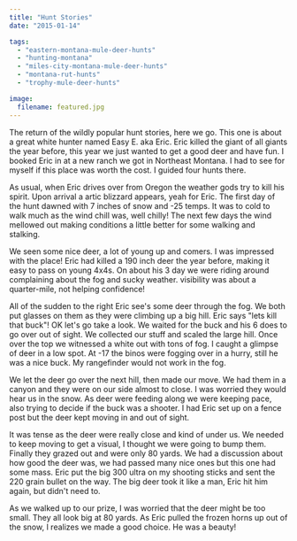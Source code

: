 ```yaml
---
title: "Hunt Stories"
date: "2015-01-14"

tags: 
  - "eastern-montana-mule-deer-hunts"
  - "hunting-montana"
  - "miles-city-montana-mule-deer-hunts"
  - "montana-rut-hunts"
  - "trophy-mule-deer-hunts"

image:
  filename: featured.jpg
---
```


The return of the wildly popular hunt stories, here we go. This one is about a great white hunter named Easy E. aka Eric. Eric killed the giant of all giants the year before, this year we just wanted to get a good deer and have fun. I booked Eric in at a new ranch we got in Northeast Montana. I had to see for myself if this place was worth the cost. I guided four hunts there.

As usual, when Eric drives over from Oregon the weather gods try to kill his spirit. Upon arrival a artic blizzard appears, yeah for Eric. The first day of the hunt dawned with 7 inches of snow and -25 temps. It was to cold to walk much as the wind chill was, well chilly! The next few days the wind mellowed out making conditions a little better for some walking and stalking.

We seen some nice deer, a lot of young up and comers. I was impressed with the place! Eric had killed a 190 inch deer the year before, making it easy to pass on young 4x4s. On about his 3 day we were riding around complaining about the fog and sucky weather. visibility was about a quarter-mile, not helping confidence!

All of the sudden to the right Eric see's some deer through the fog. We both put glasses on them as they were climbing up a big hill. Eric says "lets kill that buck"! OK let's go take a look. We waited for the buck and his 6 does to go over out of sight. We collected our stuff and scaled the large hill. Once over the top we witnessed a white out with tons of fog. I caught a glimpse of deer in a low spot. At -17 the binos were fogging over in a hurry, still he was a nice buck. My rangefinder would not work in the fog.

We let the deer go over the next hill, then made our move. We had them in a canyon and they were on our side almost to close. I was worried they would hear us in the snow. As deer were feeding along we were keeping pace, also trying to decide if the buck was a shooter. I had Eric set up on a fence post but the deer kept moving in and out of sight.

It was tense as the deer were really close and kind of under us. We needed to keep moving to get a visual, I thought we were going to bump them. Finally they grazed out and were only 80 yards. We had a discussion about how good the deer was, we had passed many nice ones but this one had some mass. Eric put the big 300 ultra on my shooting sticks and sent the 220 grain bullet on the way. The big deer took it like a man, Eric hit him again, but didn't need to.

As we walked up to our prize, I was worried that the deer might be too small. They all look big at 80 yards. As Eric pulled the frozen horns up out of the snow, I realizes we made a good choice. He was a beauty!
